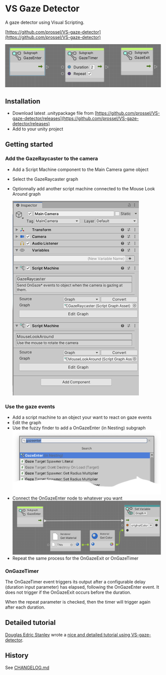 # VS Gaze Detector

A gaze detector using Visual Scripting.

[https://github.com/prossel/VS-gaze-detector](https://github.com/prossel/VS-gaze-detector)

![screenshot](Screenshots/GazeEvents.png)

## Installation

* Download latest .unitypackage file from [https://github.com/prossel/VS-gaze-detector/releases](https://github.com/prossel/VS-gaze-detector/releases)
* Add to your unity project

## Getting started

### Add the GazeRaycaster to the camera

* Add a Script Machine component to the Main Camera game object
* Select the GazeRaycaster graph
* Optionnally add another script machine connected to the Mouse Look Around graph

  ![Camera setup](Screenshots/CameraGazeRaycaster.png)

### Use the gaze events

* Add a script machine to an object your want to react on gaze events
* Edit the graph
* Use the fuzzy finder to add a OnGazeEnter (in Nesting) subgraph
  ![Add OnGazeEnter](Screenshots/FuzzyAddGazeEnter.png)
* Connect the OnGazeEnter node to whatever you want
  ![Add OnGazeEnter](Screenshots/GazeEnter.png)
* Repeat the same process for the OnGazeExit or OnGazeTimer

### OnGazeTimer

The OnGazeTimer event triggers its output after a configurable delay (duration input parameter) has elapsed, following the OnGazeEnter event. It does not trigger if the OnGazeExit occurs before the duration.

When the repeat parameter is checked, then the timer will trigger again after each duration.

## Detailed tutorial

[Douglas Edric Stanley](https://github.com/abstractmachine) wrote a [nice and detailed tutorial using VS-gaze-detector](https://abstractmachine.net/en/tutorials/unity-vr/gaze).

## History

See [CHANGELOG.md](CHANGELOG.md)
